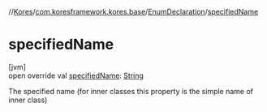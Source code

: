 //[Kores](../../../index.md)/[com.koresframework.kores.base](../index.md)/[EnumDeclaration](index.md)/[specifiedName](specified-name.md)

# specifiedName

[jvm]\
open override val [specifiedName](specified-name.md): [String](https://kotlinlang.org/api/latest/jvm/stdlib/kotlin/-string/index.html)

The specified name (for inner classes this property is the simple name of inner class)
